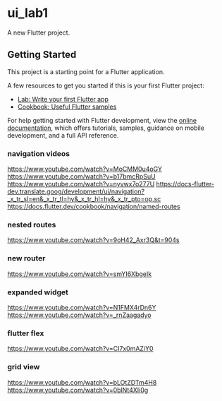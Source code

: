 # ui_lab1

A new Flutter project.

## Getting Started

This project is a starting point for a Flutter application.

A few resources to get you started if this is your first Flutter project:

- [Lab: Write your first Flutter app](https://docs.flutter.dev/get-started/codelab)
- [Cookbook: Useful Flutter samples](https://docs.flutter.dev/cookbook)

For help getting started with Flutter development, view the
[online documentation](https://docs.flutter.dev/), which offers tutorials,
samples, guidance on mobile development, and a full API reference.


### navigation videos #####################
https://www.youtube.com/watch?v=MoCMM0u4oGY
https://www.youtube.com/watch?v=b17bmcRpSuU
https://www.youtube.com/watch?v=nyvwx7o277U
https://docs-flutter-dev.translate.goog/development/ui/navigation?_x_tr_sl=en&_x_tr_tl=hy&_x_tr_hl=hy&_x_tr_pto=op,sc
https://docs.flutter.dev/cookbook/navigation/named-routes

### nested routes
https://www.youtube.com/watch?v=9oH42_Axr3Q&t=904s

### new router
https://www.youtube.com/watch?v=smYI6XbgeIk

### expanded widget
https://www.youtube.com/watch?v=N1FMX4rDn6Y
https://www.youtube.com/watch?v=_rnZaagadyo

### flutter flex
https://www.youtube.com/watch?v=CI7x0mAZiY0

### grid view
https://www.youtube.com/watch?v=bLOtZDTm4H8
https://www.youtube.com/watch?v=0blNt4XIi0g